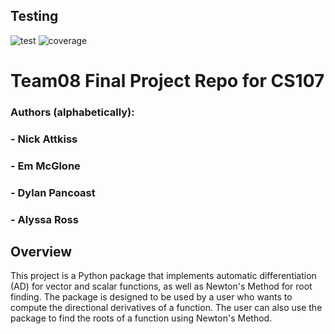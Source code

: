 ## Testing
![test](https://https://github.com/dylanpancoast/Automatic-Differentiator/actions/workflows/test.yml/badge.svg)
![coverage](https://https://github.com/dylanpancoast/Automatic-Differentiator/actions/workflows/coverage.yml/badge.svg)

# Team08 Final Project Repo for CS107
### Authors (alphabetically):
###   - Nick Attkiss
###   - Em McGlone
###   - Dylan Pancoast
###   - Alyssa Ross

## Overview
This project is a Python package that implements automatic differentiation (AD) for vector and scalar functions, as well as Newton's Method for root finding. The package is designed to be used by a user who wants to compute the directional derivatives of a function. The user can also use the package to find the roots of a function using Newton's Method.



